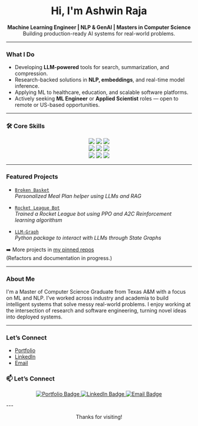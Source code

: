 
<h1 align="center">Hi, I'm Ashwin Raja </h1>

<p align="center">
  <strong>Machine Learning Engineer | NLP & GenAI | Masters in Computer Science</strong><br>
  Building production-ready AI systems for real-world problems.
</p>

---

###  What I Do

-  Developing **LLM-powered** tools for search, summarization, and compression.
-  Research-backed solutions in **NLP, embeddings**, and real-time model inference.
-  Applying ML to healthcare, education, and scalable software platforms.
-  Actively seeking **ML Engineer** or **Applied Scientist** roles — open to remote or US-based opportunities.

---


### 🛠️ Core Skills

<p align="center">
  <img src="https://img.shields.io/badge/Python-3670A0?style=for-the-badge&logo=python&logoColor=white"/>
  <img src="https://img.shields.io/badge/C++-00599C?style=for-the-badge&logo=c%2B%2B&logoColor=white"/>
  <img src="https://img.shields.io/badge/SQL-4479A1?style=for-the-badge&logo=postgresql&logoColor=white"/>
  <br>
  <img src="https://img.shields.io/badge/PyTorch-EE4C2C?style=for-the-badge&logo=pytorch&logoColor=white"/>
  <img src="https://img.shields.io/badge/HuggingFace-FFD21F?style=for-the-badge&logo=huggingface&logoColor=black"/>
  <img src="https://img.shields.io/badge/scikit--learn-F7931E?style=for-the-badge&logo=scikit-learn&logoColor=white"/>
  <br>
  <img src="https://img.shields.io/badge/Docker-2496ED?style=for-the-badge&logo=docker&logoColor=white"/>
  <img src="https://img.shields.io/badge/FastAPI-009688?style=for-the-badge&logo=fastapi&logoColor=white"/>
  <img src="https://img.shields.io/badge/AWS-232F3E?style=for-the-badge&logo=amazon-aws&logoColor=white"/>
</p>

---

### Featured Projects

- [`Broken Basket`](https://github.com/ashraja941/BrokenBasket)  
  *Personalized Meal Plan helper using LLMs and RAG*  

- [`Rocket League Bot`](https://github.com/ashraja941/RocketLeagueBot)  
  *Trained a Rocket League bot using PPO and A2C Reinforcement learning algorithsm*  

- [`LLM-Graph`](https://github.com/ashraja941/llm-graph)  
  *Python package to interact with LLMs through State Graphs*

➡️ More projects in [my pinned repos](https://github.com/ashraja941?tab=repositories)  
(Refactors and documentation in progress.)

---

### About Me

I'm a Master of Computer Science Graduate from Texas A&M with a focus on ML and NLP. I’ve worked across industry and academia to build intelligent systems that solve messy real-world problems. I enjoy working at the intersection of research and software engineering, turning novel ideas into deployed systems.

---

### Let’s Connect

- [Portfolio](https://ashraja941.github.io/portfolio) 
- [LinkedIn](https://linkedin.com/in/ashwinraja)
- [Email](mailto:ashraja941@gmail.com)

### 📫 Let’s Connect

<p align="center">
  <a href="https://ashraja941.github.io/portfolio" target="_blank">
    <img src="https://img.shields.io/badge/Portfolio-000000?style=for-the-badge&logo=About.me&logoColor=white" alt="Portfolio Badge"/>
  </a>
  <a href="https://linkedin.com/in/ashwinraja" target="_blank">
    <img src="https://img.shields.io/badge/LinkedIn-0077B5?style=for-the-badge&logo=linkedin&logoColor=white" alt="LinkedIn Badge"/>
  </a>
  <a href="mailto:ashraja941@gmail.com">
    <img src="https://img.shields.io/badge/Email-D14836?style=for-the-badge&logo=gmail&logoColor=white" alt="Email Badge"/>
  </a>
</p>
---

<p align="center">Thanks for visiting! </p>
